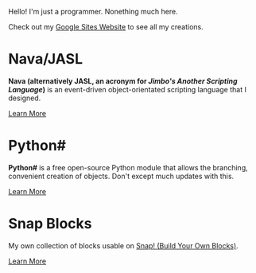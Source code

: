Hello! I'm just a programmer. Nonething much here.

Check out my [Google Sites Website](https://sites.google.com/view/unclejimbo/home) to see all my creations.

# Nava/JASL
**Nava (alternatively JASL, an acronym for *Jimbo's Another Scripting Language*)** is an event-driven object-orientated scripting language that I designed.

[Learn More](https://github.com/Sombrero64/Nava)

# Python#
**Python#** is a free open-source Python module that allows the branching, convenient creation of objects. Don't except much updates with this.

[Learn More](https://github.com/Sombrero64/PythonSharp)

# Snap Blocks
My own collection of blocks usable on [Snap! (Build Your Own Blocks)](https://snap.berkeley.edu/).

[Learn More](https://github.com/Sombrero64/SnapBlocks)
